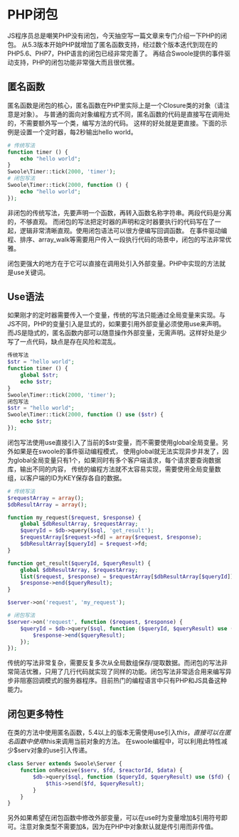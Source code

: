 # PHP闭包
JS程序员总是嘲笑PHP没有闭包，今天抽空写一篇文章来专门介绍一下PHP的闭包。
从5.3版本开始PHP就增加了匿名函数支持，经过数个版本迭代到现在的PHP5.6、PHP7，PHP语言的闭包已经非常完善了。
再结合Swoole提供的事件驱动支持，PHP的闭包功能非常强大而且很优雅。

## 匿名函数
匿名函数是闭包的核心，匿名函数在PHP里实际上是一个Closure类的对象（请注意是对象）。
与普通的面向对象编程方式不同，匿名函数的代码是直接写在调用处的，不需要额外写一个类，编写方法的代码。
这样的好处就是更直接。下面的示例是设置一个定时器，每2秒输出hello world。
```php
# 传统写法
function timer () {
    echo "hello world";
}
Swoole\Timer::tick(2000, 'timer');
# 闭包写法
Swoole\Timer::tick(2000, function () {
    echo "hello world";
});
```

非闭包的传统写法，先要声明一个函数，再转入函数名称字符串。两段代码是分离的，不够直观。
而闭包的写法把定时器的声明和定时器要执行的代码写在了一起，逻辑非常清晰直观。使用闭包语法可以很方便编写回调函数。
在事件驱动编程、排序、array_walk等需要用户传入一段执行代码的场景中，闭包的写法非常优雅。

闭包更强大的地方在于它可以直接在调用处引入外部变量。PHP中实现的方法就是use关键词。

## Use语法
如果刚才的定时器需要传入一个变量，传统的写法只能通过全局变量来实现。与JS不同，PHP的变量引入是显式的，如果要引用外部变量必须使用use来声明。
而JS是隐式的，匿名函数内部可以随意操作外部变量，无需声明。这样好处是少写了一点代码，缺点是存在风险和混乱。
```php
传统写法
$str = "hello world";
function timer () {
    global $str;
    echo $str;
}
Swoole\Timer::tick(2000, 'timer');
闭包写法
$str = "hello world";
Swoole\Timer::tick(2000, function () use ($str) {
    echo $str;
});
```
闭包写法使用use直接引入了当前的$str变量，而不需要使用global全局变量。另外如果是在swoole的事件驱动编程模式，
使用global就无法实现异步并发了，因为global全局变量只有1个，如果同时有多个客户端请求，每个请求要查询数据库，输出不同的内容，
传统的编程方法就不太容易实现，需要使用全局变量数组，以客户端的ID为KEY保存各自的数据。

```php
# 传统写法
$requestArray = array();
$dbResultArray = array();

function my_request($request, $response) {
    global $dbResultArray, $requestArray;
    $queryId = $db->query($sql, 'get_result');
    $requestArray[$request->fd] = array($request, $response);
    $dbResultArray[$queryId] = $request->fd;
}

function get_result($queryId, $queryResult) {
    global $dbResultArray, $requestArray;
    list($request, $response) = $requestArray[$dbResultArray[$queryId]];
    $response->end($queryResult);
}

$server->on('request', 'my_request');

# 闭包写法
$server->on('request', function ($request, $response) {
    $queryId = $db->query($sql, function ($queryId, $queryResult) use ($request, $response) {
        $response->end($queryResult);
    });
});
```
传统的写法非常复杂，需要反复多次从全局数组保存/提取数据。而闭包的写法非常简洁优雅，只用了几行代码就实现了同样的功能。闭包写法非常适合用来编写异步非阻塞回调模式的服务器程序。目前热门的编程语言中只有PHP和JS具备这种能力。

## 闭包更多特性
在类的方法中使用匿名函数，5.4以上的版本无需使用use引入$this，直接可以在匿名函数中使用$this来调用当前对象的方法。
在swoole编程中，可以利用此特性减少$serv对象的use引入传递。

```php
class Server extends Swoole\Server {
    function onReceive($serv, $fd, $reactorId, $data) {
        $db->query($sql, function ($queryId, $queryResult) use ($fd) {
            $this->send($fd, $queryResult);
        }
    }
}
```

另外如果希望在闭包函数中修改外部变量，可以在use时为变量增加&引用符号即可。注意对象类型不需要加&，因为在PHP中对象默认就是传引用而非传值。